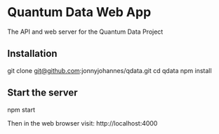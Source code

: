 Quantum Data Web App
====================

The API and web server for the Quantum Data Project

Installation
------------

git clone git@github.com:jonnyjohannes/qdata.git
cd qdata
npm install

Start the server
----------------

npm start

Then in the web browser visit: http://localhost:4000

